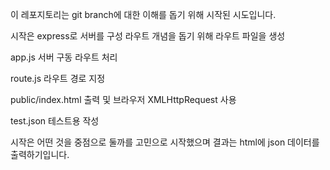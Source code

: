 이 레포지토리는
git branch에 대한 이해를 돕기 위해 시작된 시도입니다.

시작은 express로 서버를 구성
라우트 개념을 돕기 위해 라우트 파일을 생성

app.js 서버 구동
  라우트 처리

route.js 라우트 경로 지정

public/index.html 출력 및 브라우저
  XMLHttpRequest 사용

test.json 테스트용 작성

시작은 어떤 것을 중점으로 둘까를 고민으로 시작했으며
결과는 html에 json 데이터를 출력하기입니다.